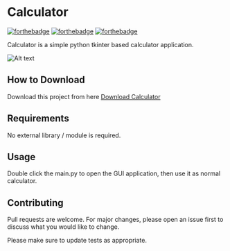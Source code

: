 # Calculator

[![forthebadge](https://forthebadge.com/images/badges/built-with-love.svg)](https://forthebadge.com)
[![forthebadge](https://forthebadge.com/images/badges/built-with-swag.svg)](https://forthebadge.com)
[![forthebadge](https://forthebadge.com/images/badges/made-with-python.svg)](https://forthebadge.com)

Calculator is a simple python tkinter based calculator application.

![Alt text](app.png?raw=true "Calculator")

## How to Download

Download this project from here [Download Calculator](https://downgit.github.io/#/home?url=https://github.com/pyGuru123/Tkinter-Applications/tree/master/Calculator)

## Requirements

No external library / module is required.

## Usage

Double click the main.py to open the GUI application, then use it as normal calculator.


## Contributing
Pull requests are welcome. For major changes, please open an issue first to discuss what you would like to change.

Please make sure to update tests as appropriate.
